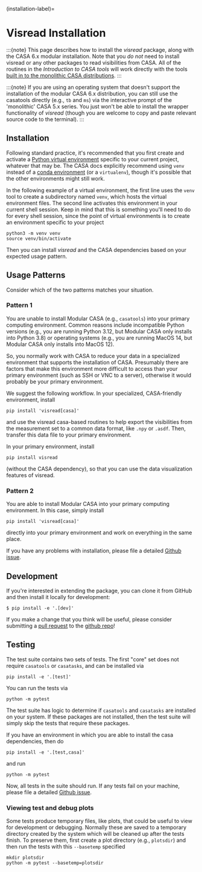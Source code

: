 (installation-label)=
# Visread Installation

:::{note}
This page describes how to install the *visread* package, along with the CASA 6.x modular installation. Note that you *do not* need to install visread or any other packages to read visibilities from CASA. All of the routines in the *Introduction to CASA tools* will work directly with the tools [built in to the monolithic CASA distributions](https://casadocs.readthedocs.io/en/stable/api/casatools.html).
:::

:::{note}
If you are using an operating system that doesn't support the installation of the modular CASA 6.x distribution, you can still use the casatools directly (e.g., `tb` and `ms`) via the interactive prompt of the 'monolithic' CASA 5.x series. You just won't be able to install the wrapper functionality of *visread* (though you are welcome to copy and paste relevant source code to the terminal).
:::

## Installation

Following standard practice, it's recommended that you first create and activate a [Python virtual environment](https://docs.python.org/3/tutorial/venv.html) specific to your current project, whatever that may be. The CASA docs explicitly recommend using `venv` instead of a [conda environment](https://docs.conda.io/projects/conda/en/4.6.1/user-guide/tasks/manage-environments.html) (or a `virtualenv`), though it's possible that the other environments might still work.

In the following example of a virtual environment, the first line uses the `venv` tool to create a subdirectory named `venv`, which hosts the virtual environment files. The second line activates this environment in your current shell session. Keep in mind that this is something you'll need to do for every shell session, since the point of virtual environments is to create an environment specific to your project

```
python3 -m venv venv
source venv/bin/activate
```

Then you can install *visread* and the CASA dependencies based on your expected usage pattern.


## Usage Patterns

Consider which of the two patterns matches your situation.

### Pattern 1

You are unable to install Modular CASA (e.g., `casatools`) into your primary computing environment. Common reasons include incompatible Python versions (e.g., you are running Python 3.12, but Modular CASA only installs into Python 3.8) or operating systems (e.g., you are running MacOS 14, but Modular CASA only installs into MacOS 12).

So, you normally work with CASA to reduce your data in a specialized environment that supports the installation of CASA. Presumably there are factors that make this environment more difficult to access than your primary environment (such as SSH or VNC to a server), otherwise it would probably be your primary environment.

We suggest the following workflow. In your specialized, CASA-friendly environment, install 

```
pip install 'visread[casa]'
```

and use the visread casa-based routines to help export the visibilities from the measurement set to a common data format, like `.npy` or `.asdf`. Then, transfer this data file to your primary environment.

In your primary environment, install 

```
pip install visread
```

(without the CASA dependency), so that you can use the data visualization features of visread.

### Pattern 2

You are able to install Modular CASA into your primary computing environment. In this case, simply install 

```
pip install 'visread[casa]'
```

directly into your primary environment and work on everything in the same place.


If you have any problems with installation, please file a detailed [Github issue](https://github.com/MPoL-dev/visread/issues).


## Development

If you're interested in extending the package, you can clone it from GitHub and then install it locally for development:

```
$ pip install -e '.[dev]'
```

If you make a change that you think will be useful, please consider submitting a [pull request](https://docs.github.com/en/free-pro-team@latest/github/collaborating-with-issues-and-pull-requests/creating-a-pull-request) to the [github repo](https://github.com/MPoL-dev/visread)!

## Testing

The test suite contains two sets of tests. The first "core" set does not require `casatools` or `casatasks`, and can be installed via 

```
pip install -e '.[test]'
```

You can run the tests via

```
python -m pytest
```

The test suite has logic to determine if `casatools` and `casatasks` are installed on your system. If these packages are not installed, then the test suite will simply skip the tests that require these packages.

If you have an environment in which you are able to install the casa dependencies, then do

```
pip install -e '.[test,casa]'
```

and run 

```
python -m pytest
```

Now, all tests in the suite should run. If any tests fail on your machine, please file a detailed [Github issue](https://github.com/MPoL-dev/visread/issues).

### Viewing test and debug plots

Some tests produce temporary files, like plots, that could be useful to view for development or debugging. Normally these are saved to a temporary directory created by the system which will be cleaned up after the tests finish. To preserve them, first create a plot directory (e.g., `plotsdir`) and then run the tests with this `--basetemp` specified

```
mkdir plotsdir
python -m pytest --basetemp=plotsdir
```
